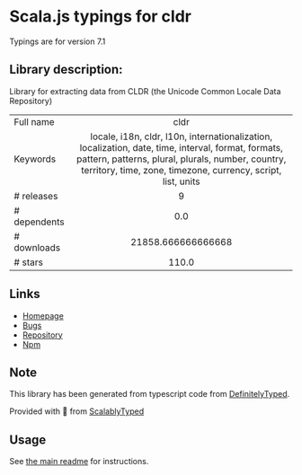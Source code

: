 
# Scala.js typings for cldr

Typings are for version 7.1

## Library description:
Library for extracting data from CLDR (the Unicode Common Locale Data Repository)

|                    |                 |
| ------------------ | :-------------: |
| Full name          | cldr |
| Keywords           | locale, i18n, cldr, l10n, internationalization, localization, date, time, interval, format, formats, pattern, patterns, plural, plurals, number, country, territory, time, zone, timezone, currency, script, list, units |
| # releases         | 9 |
| # dependents       | 0.0 |
| # downloads        | 21858.666666666668 |
| # stars            | 110.0 |

## Links
- [Homepage](https://github.com/papandreou/node-cldr#readme)
- [Bugs](https://github.com/papandreou/node-cldr/issues)
- [Repository](https://github.com/papandreou/node-cldr)
- [Npm](https://www.npmjs.com/package/cldr)
    


## Note
This library has been generated from typescript code from [DefinitelyTyped](https://definitelytyped.org).

Provided with :purple_heart: from [ScalablyTyped](https://github.com/oyvindberg/ScalablyTyped)

## Usage
See [the main readme](../../readme.md) for instructions.


